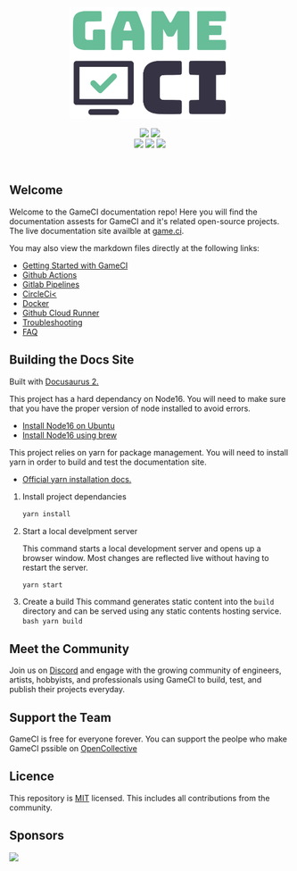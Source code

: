 <p align="center">
  <img height=200px src="static/assets/images/logo-cropped.png">
<p>

<p align="center">
  <a href="https://discord.com/invite/WyPN5r9">
    <img src="https://img.shields.io/badge/Discord-5865F2?style=for-the-badge&logo=discord&logoColor=white"></a>
  <a href="https://opencollective.com/game-ci">
    <img src="https://img.shields.io/badge/OpenCollective-1F87FF?style=for-the-badge&logo=OpenCollective&logoColor=white"></a> <br>
  <img src="https://img.shields.io/github/license/game-ci/documentation.svg">
  <img src="https://img.shields.io/github/stars/game-ci/documentation.svg">
  <img src="https://img.shields.io/github/last-commit/game-ci/documentation.svg">
<p>

<br>

## Welcome

Welcome to the GameCI documentation repo! Here you will find the documentation assests for GameCI
and it's related open-source projects. The live documentation site availble at
<a  href="https://game.ci">game.ci</a>.

You may also view the markdown files directly at the following links:

- [Getting Started with GameCI](docs/02-getting-started)
- [Github Actions](docs/03-github)
- [Gitlab Pipelines](docs/05-gitlab)
- [CircleCi<](docs/11-circleci)
- [Docker](docs/08-docker)
- [Github Cloud Runner](docs/03-github-cloud-runner)
- [Troubleshooting](docs/09-troubleshooting)
- [FAQ](docs/10-faq)

## Building the Docs Site

Built with [Docusaurus 2.](https://docusaurus.io/)

This project has a hard dependancy on Node16. You will need to make sure that you have the proper
version of node installed to avoid errors.

- [Install Node16 on Ubuntu](https://joshtronic.com/2021/05/09/how-to-install-nodejs-16-on-ubuntu-2004-lts/)
- [Install Node16 using brew](https://apple.stackexchange.com/a/207883)

This project relies on yarn for package management. You will need to install yarn in order to build
and test the documentation site.

- [Official yarn installation docs.](https://classic.yarnpkg.com/lang/en/docs/install)

1.  Install project dependancies

    ```bash
    yarn install
    ```

2.  Start a local develpment server

    This command starts a local development server and opens up a browser window. Most changes are
    reflected live without having to restart the server.

    ```bash
    yarn start
    ```

3.  Create a build
        This command generates static content into the `build` directory and can be served using any static
    contents hosting service.
        ```bash
        yarn build
        ```

## Meet the Community

Join us on [Discord](https://game.ci/discord) and engage with the growing community of engineers,
artists, hobbyists, and professionals using GameCI to build, test, and publish their projects
everyday.

## Support the Team

GameCI is free for everyone forever. You can support the peolpe who make GameCI pssible on
[OpenCollective](https://opencollective.com/game-ci)

## Licence

This repository is [MIT](./LICENSE) licensed. This includes all contributions from the community.

## Sponsors

<img src="https://img.shields.io/badge/Vercel-000000?style=for-the-badge&logo=vercel&logoColor=white" href="https://vercel.com?utm_source=game-ci">
